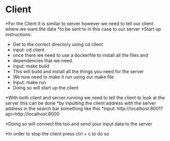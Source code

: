 Client
======
*For the Client it is similar to server however we need to tell our client where we want the data
*to be sent to in this case to our server
*Start up instructions:
*   Get to the correct directory using cd client
*    input: cd client
*    once there we need to use a dockerfile to install all the files and
*    dependencies that we need. 
*    input: make build
*    This will build and install all the things you need for the server
*    We now need to make it run using our make file 
*    Input: make run
*    Doing so will start up the client

*With both client and server running we need to tell the client to look at the server this can be done *by inputting the client address with the server address in the search bar something like this
*input:  http://localhost:8001?api=http://localhost:8000

*Doing so will connect the too and send your input data to the server

*In order to stop the client press ctrl + c to do so
    